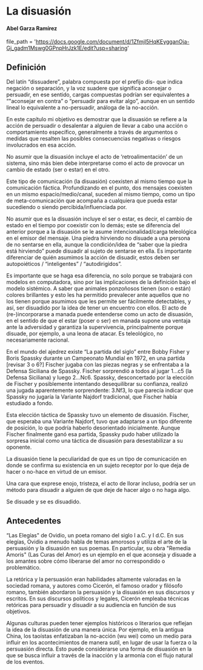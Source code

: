 # La disuasión
#### Abel Garza Ramírez
file_path = 'https://docs.google.com/document/d/1Zfmjl5HqKEygganOja-Gj_gadm1Mswg0GPnpHrJzk1E/edit?usp=sharing'

## Definición
Del latín “dissuadere”, palabra compuesta por el prefijo dis- que indica negación o separación, y la voz suadere que significa aconsejar o persuadir, en ese sentido, cargas compuestas podrían ser equivalentes a “"aconsejar en contra” o “persuadir para evitar algo”, aunque en un sentido lineal lo equivalente a no-persuadir, análoga de la no-acción.

En este capítulo mi objetivo es demostrar que la disuasión se refiere a la acción de persuadir o desalentar a alguien de llevar a cabo una acción o comportamiento específico, generalmente a través de argumentos o medidas que resalten las posibles consecuencias negativas o riesgos involucrados en esa acción.

No asumir que la disuasión incluye el acto de ‘retroalimentación’ de un sistema, sino más bien debe interpretarse como el acto de provocar un cambio de estado (ser o estar) en el otro.

Este tipo de comunicación (la disuasión) coexisten al mismo tiempo que la comunicación fáctica. Profundizando en el punto, dos mensajes coexisten en un mismo espacio/medio/canal, suceden al mismo tiempo, como un tipo de meta-comunicación que acompaña a cualquiera que pueda estar sucediendo o siendo percibida/influenciada por.

No asumir que es la disuasión incluye el ser o estar, es decir, el cambio de estado en el tiempo por coexistir con lo demás; este se diferencia del anterior porque a la disuasión se le asume intencionalidad/carga teleológica en el emisor del mensaje. Una piedra hirviendo no disuade a una persona de no sentarse en ella, aunque la condición/idea de “saber que la piedra está hirviendo” puede disuadir al sujeto de sentarse en ella. Es importante diferenciar de quién asumimos la acción de disuadir, estos deben ser autopoiéticos / “inteligentes” / “autodirigidos”.

Es importante que se haga esa diferencia, no solo porque se trabajará con modelos en computadora, sino por las implicaciones de la definición bajo el modelo sistémico. A saber que animales ponzoñosos tienen (son o están) colores brillantes y esto les ha permitido prevalecer ante aquellos que no los tienen porque asumimos que les permite ser fácilmente detectables, y así, ser disuadido por la idea de tener un encuentro con ellos. El acto de (re-)incorporarse a manada puede entenderse como un acto de disuasión, en el sentido de que el estar (poser o ser) en manada supone una ventaja ante la adversidad y garantiza la supervivencia, principalmente porque disuade, por ejemplo, a una leona de atacar. Es teleológico, no necesariamente racional.

En el mundo del ajedrez existe “La partida del siglo” entre Bobby Fisher y Boris Spassky durante un Campeonato Mundial en 1972, en una partida [revisar 3 o 6?] Fischer jugaba con las piezas negras y se enfrentaba a la Defensa Siciliana de Spassky. Fischer sorprendió a todos al jugar 1...c5 (la Defensa Siciliana) y luego 2...Nc6. Spassky, desconcertado por la elección de Fischer y posiblemente intentando desequilibrar su confianza, realizó una jugada aparentemente sorprendente: 3.Nf3, lo que parecía indicar que Spassky no jugaría la Variante Najdorf tradicional, que Fischer había estudiado a fondo.

Esta elección táctica de Spassky tuvo un elemento de disuasión. Fischer, que esperaba una Variante Najdorf, tuvo que adaptarse a un tipo diferente de posición, lo que podría haberlo desorientado inicialmente. Aunque Fischer finalmente ganó esa partida, Spassky pudo haber utilizado la sorpresa inicial como una táctica de disuasión para desestabilizar a su oponente.

La disuasión tiene la peculiaridad de que es un tipo de comunicación en donde se confirma su existencia en un sujeto receptor por lo que deja de hacer o no-hace en virtud de un emisor.

Una cara que exprese enojo, tristeza, el acto de llorar incluso, podría ser un método para disuadir a alguien de que deje de hacer algo o no haga algo.

Se disuade y se es disuadido.


## Antecedentes

“Las Elegías" de Ovidio, un poeta romano del siglo I a.C. y I d.C. En sus elegías, Ovidio a menudo habla de temas amorosos y utiliza el arte de la persuasión y la disuasión en sus poemas. En particular, su obra "Remedia Amoris" (Las Curas del Amor) es un ejemplo en el que aconseja y disuade a los amantes sobre cómo liberarse del amor no correspondido o problemático.

La retórica y la persuasión eran habilidades altamente valoradas en la sociedad romana, y autores como Cicerón, el famoso orador y filósofo romano, también abordaron la persuasión y la disuasión en sus discursos y escritos. En sus discursos políticos y legales, Cicerón empleaba técnicas retóricas para persuadir y disuadir a su audiencia en función de sus objetivos.

Algunas culturas pueden tener ejemplos históricos o literarios que reflejan la idea de la disuasión de una manera única. Por ejemplo, en la antigua China, los taoístas enfatizaban la no-acción (wu wei) como un medio para influir en los acontecimientos de manera sutil, en lugar de usar la fuerza o la persuasión directa. Esto puede considerarse una forma de disuasión en la que se busca influir a través de la inacción y la armonía con el flujo natural de los eventos.
